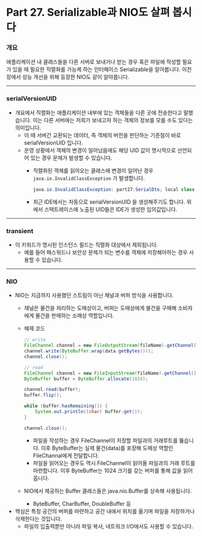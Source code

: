 # Part 27. Serializable과 NIO도 살펴 봅시다

### 개요

애플리케이션 내 클래스들을 다른 서버로 보내거나 받는 경우 혹은 파일에 작성할 필요가 있을 때 필요한 직렬화를 가능케 하는 인터페이스 Serializable을 알아봅니다. 이전 장에서 성능 개선을 위해 등장한 NIO도 같이 알아봅니다.

---

### serialVersionUID

- 개요에서 직렬화는 애플리케이션 내부에 있는 객체들을 다른 곳에 전송한다고 말했습니다. 이는 다른 서버에는 저희가 보내고자 하는 객체의 정보를 모를 수도 있다는 의미입니다.
    - 이 때 서버간 교환되는 데이터, 즉 객체의 버전을 판단하는 기준점이 바로 serialVersionUID 입니다.
    - 운영 상황에서 객체의 변경이 일어났음에도 해당 UID 값이 명시적으로 선언되어 있는 경우 문제가 발생할 수 있습니다.
        - 직렬화된 객체를 읽어오는 클래스에 변경이 일어난 경우 `java.io.InvalidClassException` 가 발생합니다.
            
            ```java
            java.io.InvalidClassException: part27.SerialDto; local class incompatible: stream classdesc serialVersionUID = -472947747300743388, local class serialVersionUID = 446293548755684409
            ```
            
        - 최근 IDE에서는 자동으로 serialVersionUID 을 생성해주기도 합니다. 위에서 스택트레이스에 노출된 UID들은 IDE가 생성한 임의값입니다.

---

### transient

- 이 키워드가 명시된 인스턴스 필드는 직렬화 대상에서 제외됩니다.
    - 예를 들어 패스워드나 보안상 문제가 되는 변수를 객체에 저장해야하는 경우 사용할 수 있습니다.

---

### NIO

- NIO는 지금까지 사용했던 스트림이 아닌 채널과 버퍼 방식을 사용합니다.
    - 채널은 물건을 처리하는 도매상이고, 버퍼는 도매상에게 물건을 구매해 소비자에게 물건을 판매하는 소매상 역할입니다.
    - 예제 코드
        
        ```java
        // write
        FileChannel channel = new FileOutputStream(fileName).getChannel();
        channel.write(ByteBuffer.wrap(data.getBytes()));
        channel.close();
        
        // read
        FileChannel channel = new FileInputStream(fileName).getChannel();
        ByteBuffer buffer = ByteBuffer.allocate(1024);
        
        channel.read(buffer);
        buffer.flip();
        
        while (buffer.hasRemaining()) {
            System.out.println((char) buffer.get());
        }
        
        channel.close();
        ```
        
        - 파일을 작성하는 경우 FileChannel이 저장할 파일과의 거래루트를 뚫습니다. 이후 ByteBuffer는 실제 물건(data)를 포장해 도매상 역할인 FileChannal에게 전달합니다.
        - 파일을 읽어오는 경우도 역시 FileChannel이 읽어올 파일과의 거래 루트를 마련합니다. 이후 ByteBuffer는 1024 크기를 갖는 버퍼를 통해 값을 읽어옵니다.
    - NIO에서 제공하는 Buffer 클래스들은 java.nio.Buffer를 상속해 사용됩니다.
        - ByteBuffer, CharBuffer, DoubleBuffer 등
- 핵심은 특정 공간의 버퍼를 마련하고 공간 내에서 위치를 옮기며 파일을 저장하거나 삭제한다는 것입니다.
    - 파일의 입출력뿐만 아니라 파일 복사, 네트워크 I/O에서도 사용할 수 있습니다.